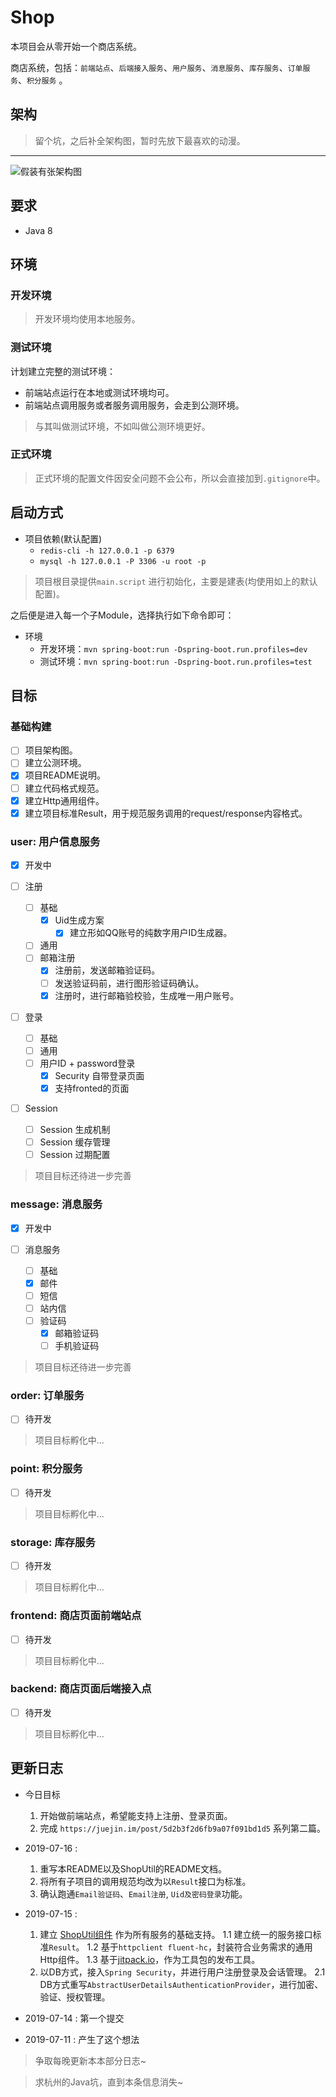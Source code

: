 # Shop

本项目会从零开始一个商店系统。

商店系统，包括：`前端站点`、`后端接入服务`、`用户服务`、`消息服务`、`库存服务`、`订单服务`、`积分服务` 。

## 架构

> 留个坑，之后补全架构图，暂时先放下最喜欢的动漫。

-------------------

![假装有张架构图](http://puqdcldzi.bkt.clouddn.com/master.png)

## 要求

- Java 8

## 环境

### 开发环境

> 开发环境均使用本地服务。

### 测试环境

计划建立完整的测试环境：

- 前端站点运行在本地或测试环境均可。
- 前端站点调用服务或者服务调用服务，会走到公测环境。

> 与其叫做测试环境，不如叫做公测环境更好。

### 正式环境

> 正式环境的配置文件因安全问题不会公布，所以会直接加到`.gitignore`中。

## 启动方式

- 项目依赖(默认配置)
    - `redis-cli -h 127.0.0.1 -p 6379`
    - `mysql -h 127.0.0.1 -P 3306 -u root -p`
        
> 项目根目录提供`main.script` 进行初始化，主要是建表(均使用如上的默认配置)。

之后便是进入每一个子Module，选择执行如下命令即可：

- 环境
    - 开发环境：`mvn spring-boot:run -Dspring-boot.run.profiles=dev`
    - 测试环境：`mvn spring-boot:run -Dspring-boot.run.profiles=test`

## 目标

### 基础构建

- [ ] 项目架构图。
- [ ] 建立公测环境。
- [x] 项目README说明。
- [ ] 建立代码格式规范。
- [x] 建立Http通用组件。
- [x] 建立项目标准Result，用于规范服务调用的request/response内容格式。

### user: 用户信息服务

- [x] 开发中

- [ ] 注册
    - [ ] 基础
        - [x] Uid生成方案
            - [x] 建立形如QQ账号的纯数字用户ID生成器。
    - [ ] 通用
    - [ ] 邮箱注册
        - [x] 注册前，发送邮箱验证码。
        - [ ] 发送验证码前，进行图形验证码确认。
        - [x] 注册时，进行邮箱验校验，生成唯一用户账号。
- [ ] 登录
    - [ ] 基础
    - [ ] 通用
    - [ ] 用户ID + password登录
        - [x] Security 自带登录页面
        - [x] 支持fronted的页面
- [ ] Session
    - [ ] Session 生成机制
    - [ ] Session 缓存管理
    - [ ] Session 过期配置

> 项目目标还待进一步完善

### message: 消息服务

- [x] 开发中

- [ ] 消息服务
    - [ ] 基础
    - [x] 邮件
    - [ ] 短信
    - [ ] 站内信
    - [ ] 验证码
        - [x] 邮箱验证码
        - [ ] 手机验证码

> 项目目标还待进一步完善

### order: 订单服务

- [ ] 待开发

> 项目目标孵化中...

### point: 积分服务

- [ ] 待开发

> 项目目标孵化中...

### storage: 库存服务

- [ ] 待开发

> 项目目标孵化中...

### frontend: 商店页面前端站点

- [ ] 待开发

> 项目目标孵化中...

### backend: 商店页面后端接入点

- [ ] 待开发

> 项目目标孵化中...

## 更新日志

- 今日目标

    1. 开始做前端站点，希望能支持上注册、登录页面。
    2. 完成 `https://juejin.im/post/5d2b3f2d6fb9a07f091bd1d5` 系列第二篇。

- 2019-07-16 :
    
    1. 重写本README以及ShopUtil的README文档。
    2. 将所有子项目的调用规范均改为以`Result`接口为标准。
    3. 确认跑通`Email验证码`、`Email注册`, `Uid及密码登录`功能。

- 2019-07-15 : 
    
    1. 建立 [ShopUtil组件](https://github.com/fanhehe/ShopUtil) 作为所有服务的基础支持。
        1.1 建立统一的服务接口标准`Result`。
        1.2 基于`httpclient fluent-hc`，封装符合业务需求的通用Http组件。
        1.3 基于[jitpack.io](https://jitpack.io/)，作为工具包的发布工具。
    2. 以DB方式，接入`Spring Security`，并进行用户注册登录及会话管理。
        2.1 DB方式重写`AbstractUserDetailsAuthenticationProvider`，进行加密、验证、授权管理。
        
- 2019-07-14 : 第一个提交
    
- 2019-07-11 : 产生了这个想法

> 争取每晚更新本本部分日志~

> 求杭州的Java坑，直到本条信息消失~

